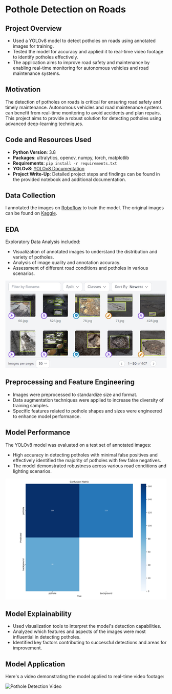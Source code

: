 # Pothole Detection on Roads

## Project Overview
- Used a YOLOv8 model to detect potholes on roads using annotated images for training.
- Tested the model for accuracy and applied it to real-time video footage to identify potholes effectively.
- The application aims to improve road safety and maintenance by enabling real-time monitoring for autonomous vehicles and road maintenance systems.

## Motivation
The detection of potholes on roads is critical for ensuring road safety and timely maintenance. Autonomous vehicles and road maintenance systems can benefit from real-time monitoring to avoid accidents and plan repairs. This project aims to provide a robust solution for detecting potholes using advanced deep-learning techniques.

## Code and Resources Used
- **Python Version**: 3.8
- **Packages**: ultralytics, opencv, numpy, torch, matplotlib
- **Requirements**: `pip install -r requirements.txt`
- **YOLOv8**: [YOLOv8 Documentation](https://github.com/ultralytics/yolov8)
- **Project Write-Up**: Detailed project steps and findings can be found in the provided notebook and additional documentation.

## Data Collection
I annotated the images on [Roboflow](https://app.roboflow.com/jude-h0f2m/pothole-detection-yolov8-jnw3f/deploy) to train the model. The original images can be found on [Kaggle](https://www.kaggle.com/).

## EDA
Exploratory Data Analysis included:
- Visualization of annotated images to understand the distribution and variety of potholes.
- Analysis of image quality and annotation accuracy.
- Assessment of different road conditions and potholes in various scenarios.

![Annotated Image Example](pothole_example.jpg)

## Preprocessing and Feature Engineering
- Images were preprocessed to standardize size and format.
- Data augmentation techniques were applied to increase the diversity of training samples.
- Specific features related to pothole shapes and sizes were engineered to enhance model performance.

## Model Performance
The YOLOv8 model was evaluated on a test set of annotated images:
- High accuracy in detecting potholes with minimal false positives and effectively identified the majority of potholes with few false negatives.
- The model demonstrated robustness across various road conditions and lighting scenarios.

![Confusion Matrix](confusion_matrix.png)

## Model Explainability
- Used visualization tools to interpret the model's detection capabilities.
- Analyzed which features and aspects of the images were most influential in detecting potholes.
- Identified key factors contributing to successful detections and areas for improvement.

## Model Application
Here's a video demonstrating the model applied to real-time video footage:

![Pothole Detection Video](download-ezgif.com-optimize.gif)
